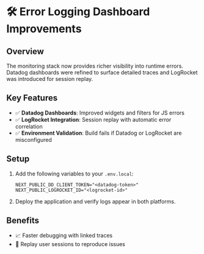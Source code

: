 # 🛠️ Error Logging Dashboard Improvements

## Overview

The monitoring stack now provides richer visibility into runtime errors. Datadog dashboards were refined to surface detailed traces and LogRocket was introduced for session replay.

## Key Features

- ✅ **Datadog Dashboards**: Improved widgets and filters for JS errors
- ✅ **LogRocket Integration**: Session replay with automatic error correlation
- ✅ **Environment Validation**: Build fails if Datadog or LogRocket are misconfigured

## Setup

1. Add the following variables to your `.env.local`:
   ```
   NEXT_PUBLIC_DD_CLIENT_TOKEN="<datadog-token>"
   NEXT_PUBLIC_LOGROCKET_ID="<logrocket-id>"
   ```
2. Deploy the application and verify logs appear in both platforms.

## Benefits

- 📈 Faster debugging with linked traces
- 🎥 Replay user sessions to reproduce issues

